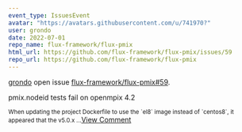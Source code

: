 ```yaml
---
event_type: IssuesEvent
avatar: "https://avatars.githubusercontent.com/u/741970?"
user: grondo
date: 2022-07-01
repo_name: flux-framework/flux-pmix
html_url: https://github.com/flux-framework/flux-pmix/issues/59
repo_url: https://github.com/flux-framework/flux-pmix
---
```


<a href='https://github.com/grondo' target='_blank'>grondo</a> open issue <a href='https://github.com/flux-framework/flux-pmix/issues/59' target='_blank'>flux-framework/flux-pmix#59</a>.

<p>pmix.nodeid tests fail on openmpix 4.2</p><small>When updating the project Dockerfile to use the `el8` image instead of `centos8`, it appeared that the v5.0.x...</small><a href='https://github.com/flux-framework/flux-pmix/issues/59' target='_blank'>View Comment</a>